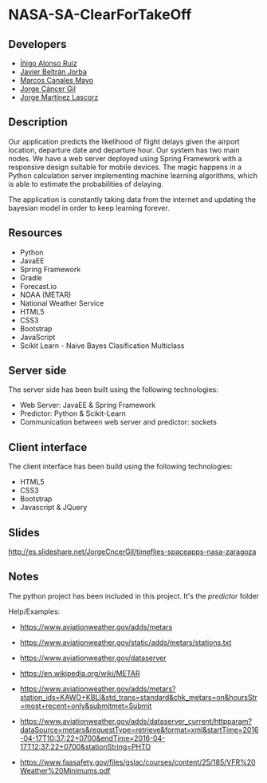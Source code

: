 # NASA-SA-ClearForTakeOff

## Developers

* [Íñigo Alonso Ruiz](https://github.com/Shathe)
* [Javier Beltrán Jorba](https://github.com/MrJavo94)
* [Marcos Canales Mayo](https://github.com/MarcosCM) 
* [Jorge Cáncer Gil](https://github.com/jorcox)
* [Jorge Martínez Lascorz](https://github.com/JorgeCoke)

## Description
Our application predicts the likelihood of flight delays given the airport location, departure date and departure hour. Our system has two main nodes. We have a web server deployed using Spring Framework with a responsive design suitable for mobile devices. The magic happens in a Python calculation server implementing machine learning algorithms, which is able to estimate the probabilities of delaying.

The application is constantly taking data from the internet and updating the bayesian model in order to keep learning forever.

## Resources
* Python
* JavaEE
* Spring Framework
* Gradle
* Forecast.io
* NOAA (METAR)
* National Weather Service
* HTML5
* CSS3
* Bootstrap
* JavaScript
* Scikit Learn - Naive Bayes Clasification Multiclass


## Server side
The server side has been built using the following technologies:
* Web Server: JavaEE & Spring Framework
* Predictor: Python & Scikit-Learn
* Communication between web server and predictor: sockets

## Client interface
The client interface has been build using the following technologies:
* HTML5
* CSS3
* Bootstrap
* Javascript & JQuery

## Slides
http://es.slideshare.net/JorgeCncerGil/timeflies-spaceapps-nasa-zaragoza


## Notes
The python project has been included in this project. It's the _predictor_ folder

Help/Examples:
* https://www.aviationweather.gov/adds/metars
* https://www.aviationweather.gov/static/adds/metars/stations.txt
* https://www.aviationweather.gov/dataserver
* https://en.wikipedia.org/wiki/METAR
* https://www.aviationweather.gov/adds/metars?station_ids=KAWO+KBLI&std_trans=standard&chk_metars=on&hoursStr=most+recent+only&submitmet=Submit
* https://www.aviationweather.gov/adds/dataserver_current/httpparam?dataSource=metars&requestType=retrieve&format=xml&startTime=2016-04-17T10:37:22+0700&endTime=2016-04-17T12:37:22+0700&stationString=PHTO

* https://www.faasafety.gov/files/gslac/courses/content/25/185/VFR%20Weather%20Minimums.pdf
